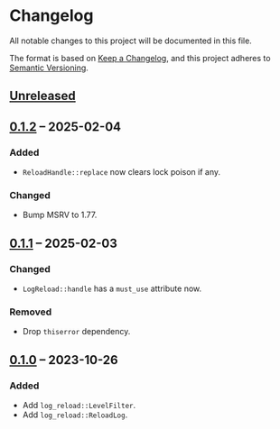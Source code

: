 # Changelog

All notable changes to this project will be documented in this file.

The format is based on [Keep a Changelog](https://keepachangelog.com/en/1.0.0/),
and this project adheres to [Semantic Versioning](https://semver.org/spec/v2.0.0.html).

## [Unreleased]

## [0.1.2] – 2025-02-04

### Added
- `ReloadHandle::replace` now clears lock poison if any.

### Changed
- Bump MSRV to 1.77.

## [0.1.1] – 2025-02-03

### Changed
- `LogReload::handle` has a `must_use` attribute now.

### Removed
- Drop `thiserror` dependency.

## [0.1.0] – 2023-10-26

### Added
- Add `log_reload::LevelFilter`.
- Add `log_reload::ReloadLog`.

[Unreleased]: https://github.com/swsnr/logcontrol.rs/compare/log-reload-v0.1.2...HEAD
[0.1.2]: https://github.com/swsnr/logcontrol.rs/compare/log-reload-v0.1.1...log-reload-v0.1.2
[0.1.1]: https://github.com/swsnr/logcontrol.rs/compare/log-reload-v0.1.0...log-reload-v0.1.1
[0.1.0]: https://github.com/swsnr/logcontrol.rs/releases/tag/log-reload-v0.1.0
